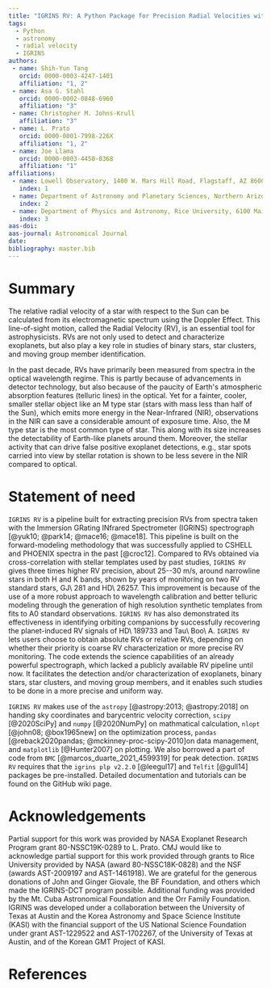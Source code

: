```yaml
---
title: "IGRINS RV: A Python Package for Precision Radial Velocities with Near-Infrared Spectra"
tags:
  - Python
  - astronomy
  - radial velocity
  - IGRINS
authors:
 - name: Shih-Yun Tang
   orcid: 0000-0003-4247-1401
   affiliation: "1, 2"
 - name: Asa G. Stahl
   orcid: 0000-0002-0848-6960
   affiliation: "3"
 - name: Christopher M. Johns-Krull
   affiliation: "3"
 - name: L. Prato
   orcid: 0000-0001-7998-226X
   affiliation: "1, 2"
 - name: Joe Llama
   orcid: 0000-0003-4450-0368
   affiliation: "1"
affiliations:
 - name: Lowell Observatory, 1400 W. Mars Hill Road, Flagstaff, AZ 86001, USA
   index: 1
 - name: Department of Astronomy and Planetary Sciences, Northern Arizona University, Flagstaff, AZ 86011, USA
   index: 2
 - name: Department of Physics and Astronomy, Rice University, 6100 Main Street, Houston, TX 77005, USA
   index: 3
aas-doi:
aas-journal: Astronomical Journal
date:
bibliography: master.bib
---
```


# Summary

The relative radial velocity of a star with respect to the Sun can be calculated from its electromagnetic spectrum using the Doppler Effect. This line-of-sight motion, called the Radial Velocity (RV), is an essential tool for astrophysicists. RVs are not only used to detect and characterize exoplanets, but also play a key role in studies of binary stars, star clusters, and moving group member identification.

In the past decade, RVs have primarily been measured from spectra in the optical wavelength regime. This is partly because of advancements in detector technology, but also because of the paucity of Earth's atmospheric absorption features (telluric lines) in the optical. Yet for a fainter, cooler, smaller stellar object like an M type star (stars with mass less than half of the Sun), which emits more energy in the Near-Infrared (NIR), observations in the NIR can save a considerable amount of exposure time. Also, the M type star is the most common type of star. This along with its size increases the detectability of Earth-like planets around them. Moreover, the stellar activity that can drive false positive exoplanet detections, e.g., star spots carried into view by stellar rotation is shown to be less severe in the NIR compared to optical.


# Statement of need

``IGRINS RV`` is a pipeline built for extracting precision RVs from spectra taken with the Immersion GRating INfrared Spectrometer (IGRINS) spectrograph [@yuk10; @park14; @mace16; @mace18]. This pipeline is built on the forward-modeling methodology that was successfully applied to CSHELL and PHOENIX spectra in the past [@croc12]. Compared to RVs obtained via cross-correlation with stellar templates used by past studies, ``IGRINS RV`` gives three times higher RV precision, about 25--30 m/s, around narrowline stars in both H and K bands, shown by years of monitoring on two RV standard stars, GJ\ 281 and HD\ 26257. This improvement is because of the use of a more robust approach to wavelength calibration and better telluric modeling through the generation of high resolution synthetic templates from fits to A0 standard observations. ``IGRINS RV`` has also demonstrated its effectiveness in identifying orbiting companions by successfully recovering the planet-induced RV signals of HD\ 189733 and Tau\ Boo\ A. ``IGRINS RV`` lets users choose to obtain absolute RVs or relative RVs, depending on whether their priority is coarse RV characterization or more precise RV monitoring. The code extends the science capabilities of an already powerful spectrograph, which lacked a publicly available RV pipeline until now. It facilitates the detection and/or characterization of exoplanets, binary stars, star clusters, and moving group members, and it enables such studies to be done in a more precise and uniform way.

``IGRINS RV`` makes use of the ``astropy`` [@astropy:2013; @astropy:2018] on handing sky coordinates and barycentric velocity correction, ``scipy`` [@2020SciPy] and ``numpy`` [@2020NumPy] on mathmatical calculation, ``nlopt`` [@john08; @box1965new] on the optimization process, ``pandas`` [@reback2020pandas; @mckinney-proc-scipy-2010]on data management, and ``matplotlib`` [@Hunter2007] on plotting. We also borrowed a part of code from `BMC` [@marcos_duarte_2021_4599319] for peak detection. ``IGRINS RV`` requires that the ``igrins plp v2.2.0`` [@leegul17] and ``Telfit`` [@gull14] packages be pre-installed. Detailed documentation and tutorials can be found on the GitHub wiki page.



# Acknowledgements

Partial support for this work was provided by NASA Exoplanet Research Program grant 80-NSSC19K-0289 to L. Prato. CMJ would like to acknowledge partial support for this work provided through grants to Rice University provided by NASA (award 80-NSSC18K-0828) and the NSF (awards AST-2009197 and AST-1461918). We are grateful for the generous donations of John and Ginger Giovale, the BF Foundation, and others which made the IGRINS-DCT program possible. Additional funding was provided by the Mt. Cuba Astronomical Foundation and the Orr Family Foundation. IGRINS was developed under a collaboration between the University of Texas at Austin and the Korea Astronomy and Space Science Institute (KASI) with the financial support of the US National Science Foundation under grant AST-1229522 and AST-1702267, of the University of Texas at Austin, and of the Korean GMT Project of KASI.

# References
